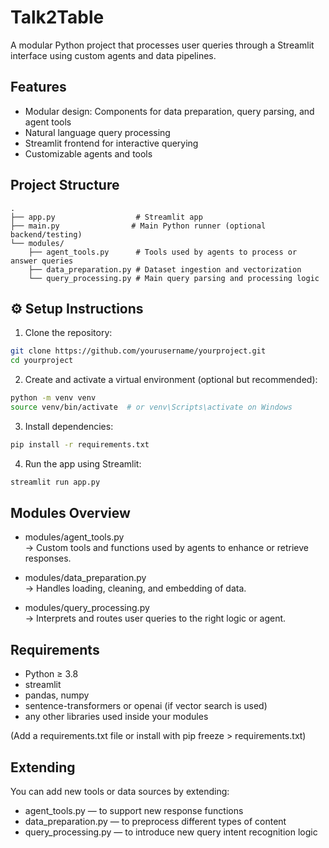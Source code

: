 # Talk2Table

A modular Python project that processes user queries through a Streamlit interface using custom agents and data pipelines.

## Features

- Modular design: Components for data preparation, query parsing, and agent tools
- Natural language query processing
- Streamlit frontend for interactive querying
- Customizable agents and tools

## Project Structure

```plaintext
.
├── app.py                  # Streamlit app
├── main.py                # Main Python runner (optional backend/testing)
└── modules/
    ├── agent_tools.py      # Tools used by agents to process or answer queries
    ├── data_preparation.py # Dataset ingestion and vectorization
    └── query_processing.py # Main query parsing and processing logic
```

## ⚙️ Setup Instructions

1. Clone the repository:

```bash
git clone https://github.com/yourusername/yourproject.git
cd yourproject
```

2. Create and activate a virtual environment (optional but recommended):

```bash
python -m venv venv
source venv/bin/activate  # or venv\Scripts\activate on Windows
```

3. Install dependencies:

```bash
pip install -r requirements.txt
```

4. Run the app using Streamlit:

```bash
streamlit run app.py
```

## Modules Overview

- modules/agent_tools.py  
  → Custom tools and functions used by agents to enhance or retrieve responses.

- modules/data_preparation.py  
  → Handles loading, cleaning, and embedding of data.

- modules/query_processing.py  
  → Interprets and routes user queries to the right logic or agent.

## Requirements

- Python ≥ 3.8
- streamlit
- pandas, numpy
- sentence-transformers or openai (if vector search is used)
- any other libraries used inside your modules

(Add a requirements.txt file or install with pip freeze > requirements.txt)

## Extending

You can add new tools or data sources by extending:
- agent_tools.py — to support new response functions
- data_preparation.py — to preprocess different types of content
- query_processing.py — to introduce new query intent recognition logic

